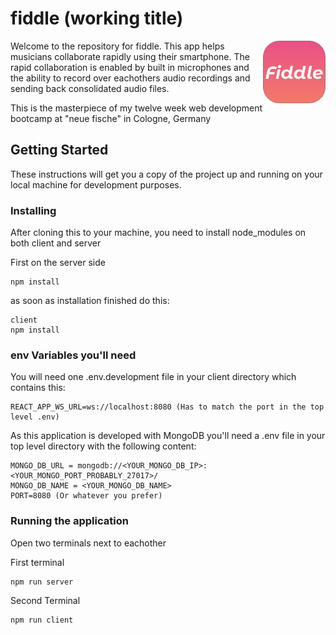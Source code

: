 # fiddle (working title)

<img src="./.github/logo192.png" alt="fiddle logo" align="right" width="100" />

Welcome to the repository for fiddle.
This app helps musicians collaborate rapidly using their smartphone.
The rapid collaboration is enabled by built in microphones and the ability to record over eachothers audio recordings and sending back consolidated audio files.

This is the masterpiece of my twelve week web development bootcamp at "neue fische" in Cologne, Germany

## Getting Started

These instructions will get you a copy of the project up and running on your local machine for development purposes.

### Installing

After cloning this to your machine, you need to install node_modules on both client and server

First on the server side

```
npm install
```

as soon as installation finished do this:

```
client
npm install
```

### env Variables you'll need

You will need one .env.development file in your client directory which contains this:

```
REACT_APP_WS_URL=ws://localhost:8080 (Has to match the port in the top level .env)
```

As this application is developed with MongoDB you'll need a .env file in your top level directory with the following content:

```
MONGO_DB_URL = mongodb://<YOUR_MONGO_DB_IP>:<YOUR_MONGO_PORT_PROBABLY_27017>/
MONGO_DB_NAME = <YOUR_MONGO_DB_NAME>
PORT=8080 (Or whatever you prefer)
```

### Running the application

Open two terminals next to eachother

First terminal

```
npm run server
```

Second Terminal

```
npm run client
```
